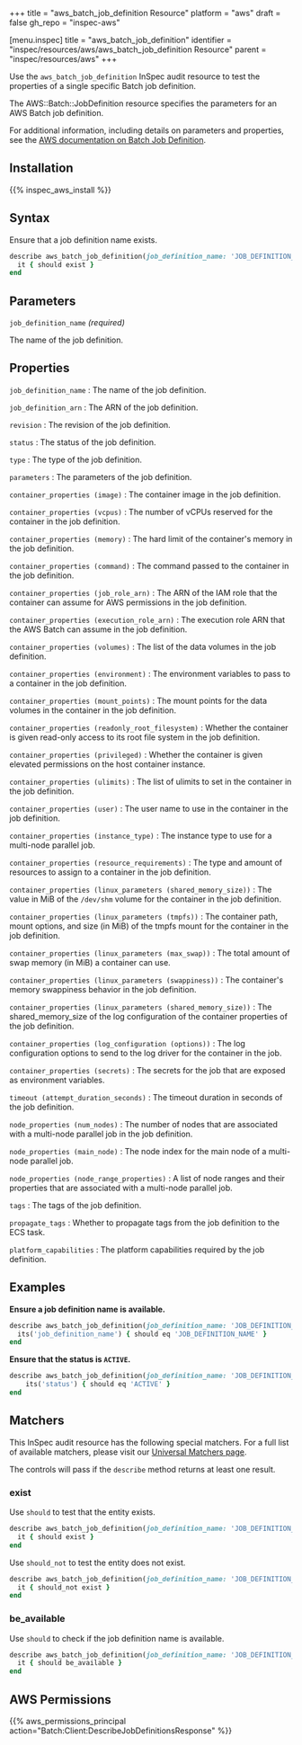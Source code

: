 +++
title = "aws_batch_job_definition Resource"
platform = "aws"
draft = false
gh_repo = "inspec-aws"

[menu.inspec]
title = "aws_batch_job_definition"
identifier = "inspec/resources/aws/aws_batch_job_definition Resource"
parent = "inspec/resources/aws"
+++

Use the `aws_batch_job_definition` InSpec audit resource to test the properties of a single specific Batch job definition.

The AWS::Batch::JobDefinition resource specifies the parameters for an AWS Batch job definition.

For additional information, including details on parameters and properties, see the [AWS documentation on Batch Job Definition](https://docs.aws.amazon.com/AWSCloudFormation/latest/UserGuide/aws-resource-batch-jobdefinition.html).

## Installation

{{% inspec_aws_install %}}

## Syntax

Ensure that a job definition name exists.

```ruby
describe aws_batch_job_definition(job_definition_name: 'JOB_DEFINITION_NAME') do
  it { should exist }
end
```

## Parameters

`job_definition_name` _(required)_

The name of the job definition.

## Properties

`job_definition_name`
: The name of the job definition.

`job_definition_arn`
: The ARN of the job definition.

`revision`
: The revision of the job definition.

`status`
: The status of the job definition.

`type`
: The type of the job definition.

`parameters`
: The parameters of the job definition.

`container_properties (image)`
: The container image in the job definition.

`container_properties (vcpus)`
: The number of vCPUs reserved for the container in the job definition.

`container_properties (memory)`
: The hard limit of the container's memory in the job definition.

`container_properties (command)`
: The command passed to the container in the job definition.

`container_properties (job_role_arn)`
: The ARN of the IAM role that the container can assume for AWS permissions in the job definition.

`container_properties (execution_role_arn)`
: The execution role ARN that the AWS Batch can assume in the job definition.

`container_properties (volumes)`
: The list of the data volumes in the job definition.

`container_properties (environment)`
: The environment variables to pass to a container in the job definition.

`container_properties (mount_points)`
: The mount points for the data volumes in the container in the job definition.

`container_properties (readonly_root_filesystem)`
: Whether the container is given read-only access to its root file system in the job definition.

`container_properties (privileged)`
: Whether the container is given elevated permissions on the host container instance.

`container_properties (ulimits)`
: The list of ulimits to set in the container in the job definition.

`container_properties (user)`
: The user name to use in the container in the job definition.

`container_properties (instance_type)`
: The instance type to use for a multi-node parallel job.

`container_properties (resource_requirements)`
: The type and amount of resources to assign to a container in the job definition.

`container_properties (linux_parameters (shared_memory_size))`
: The value in MiB of the `/dev/shm` volume for the container in the job definition.

`container_properties (linux_parameters (tmpfs))`
: The container path, mount options, and size (in MiB) of the tmpfs mount for the container in the job definition.

`container_properties (linux_parameters (max_swap))`
: The total amount of swap memory (in MiB) a container can use.

`container_properties (linux_parameters (swappiness))`
: The container's memory swappiness behavior in the job definition.

`container_properties (linux_parameters (shared_memory_size))`
: The shared_memory_size of the log configuration of the container properties of the job definition.

`container_properties (log_configuration (options))`
: The log configuration options to send to the log driver for the container in the job.

`container_properties (secrets)`
: The secrets for the job that are exposed as environment variables.

`timeout (attempt_duration_seconds)`
: The timeout duration in seconds of the job definition.

`node_properties (num_nodes)`
: The number of nodes that are associated with a multi-node parallel job in the job definition.

`node_properties (main_node)`
: The node index for the main node of a multi-node parallel job.

`node_properties (node_range_properties)`
: A list of node ranges and their properties that are associated with a multi-node parallel job.

`tags`
: The tags of the job definition.

`propagate_tags`
: Whether to propagate tags from the job definition to the ECS task.

`platform_capabilities`
: The platform capabilities required by the job definition.

## Examples

**Ensure a job definition name is available.**

```ruby
describe aws_batch_job_definition(job_definition_name: 'JOB_DEFINITION_NAME') do
  its('job_definition_name') { should eq 'JOB_DEFINITION_NAME' }
end
```

**Ensure that the status is `ACTIVE`.**

```ruby
describe aws_batch_job_definition(job_definition_name: 'JOB_DEFINITION_NAME') do
    its('status') { should eq 'ACTIVE' }
end
```

## Matchers

This InSpec audit resource has the following special matchers. For a full list of available matchers, please visit our [Universal Matchers page](https://www.inspec.io/docs/reference/matchers/).

The controls will pass if the `describe` method returns at least one result.

### exist

Use `should` to test that the entity exists.

```ruby
describe aws_batch_job_definition(job_definition_name: 'JOB_DEFINITION_NAME') do
  it { should exist }
end
```

Use `should_not` to test the entity does not exist.

```ruby
describe aws_batch_job_definition(job_definition_name: 'JOB_DEFINITION_NAME') do
  it { should_not exist }
end
```

### be_available

Use `should` to check if the job definition name is available.

```ruby
describe aws_batch_job_definition(job_definition_name: 'JOB_DEFINITION_NAME') do
  it { should be_available }
end
```

## AWS Permissions

{{% aws_permissions_principal action="Batch:Client:DescribeJobDefinitionsResponse" %}}

